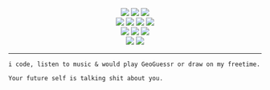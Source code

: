 
<p align="center">
  <img src="https://img.shields.io/badge/-JavaScript-black?style=flat-square&logo=javascript" />
  <img src="https://img.shields.io/badge/-php-black?style=flat-square&logo=php&logoColor=e34f26" />
  <img src="https://img.shields.io/badge/-Python-black?style=flat-square&logo=python&logoColor=1572b6" /> <br>
  <img src="https://img.shields.io/badge/-xampp-black?style=flat-square&logo=Xampp" />  
  <img src="https://img.shields.io/badge/-Vim-black?style=flat-square&logo=Vim" />  
  <img src="https://img.shields.io/badge/-PowerShell-black?style=flat-square&logo=Powershell" />  
  <img src="https://img.shields.io/badge/-Node.js-black?style=flat-square&logo=Node.js" /> <br>
  <img src="https://img.shields.io/badge/-Sublime-black?style=flat-square&logo=sublime-text" /> 
  <img src="https://img.shields.io/badge/-Termius-black?style=flat-square&logo=termius-ssh-client" /> 
  <img src="https://img.shields.io/badge/-Git-black?style=flat-square&logo=git" /> <br>
  <img src="https://img.shields.io/badge/-GitHub-black?style=flat-square&logo=github" /> 
  <img src="https://img.shields.io/badge/-npm-black?style=flat-square&logo=npm" /> 
</p>

___


```
i code, listen to music & would play GeoGuessr or draw on my freetime. 

Your future self is talking shit about you.
```

<!-- <hr> 
<p align="center">
  <img src="https://github.com/fxmiko/fxmiko/blob/master/assets/coding-hoodie.gif" alt="GIF is being loaded">
</p>

<hr>  -->



<!-- ## <img height="40" src="https://raw.githubusercontent.com/extgfx/extgfx/master/assets/kyubey.gif"/>  Connect With Me! 

<img align="right" height="40" src="https://raw.githubusercontent.com/fxmiko/fxmiko/master/assets/RecklessDrearyGyrfalcon.gif"/>

[![](https://img.shields.io/badge/Linktree-1de9b6?flat-square&logo=LinkTree&logoColor=white&color=gray)](https://linktr.ee/tenjinmiko)
  
[![](https://img.shields.io/badge/Ethereum-3C3C3D?style=flat-circle&logo=Ethereum&logoColor=white&color=gray)](https://github.com/fxmiko/fxmiko/blob/master/crypto.txt)  -->
